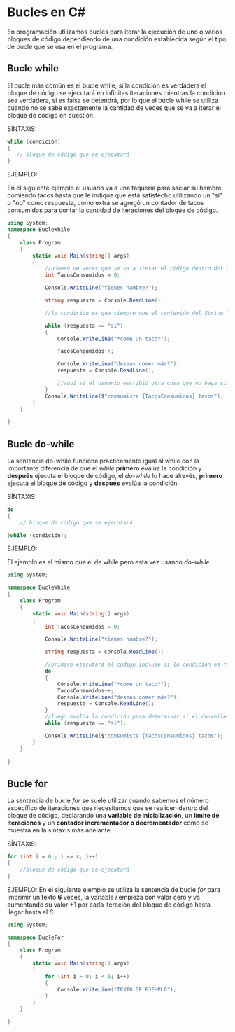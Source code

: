 # Bucles en C#

En programación utilizamos bucles para iterar la ejecución de uno o varios bloques de código dependiendo de una condición establecida según el tipo de bucle que se usa en el programa.

## Bucle while

El bucle más común es el bucle while, si la condición es verdadera el bloque de código se ejecutará en infinitas iteraciones mientras la condición sea verdadera, si es falsa se detendrá, por lo que el bucle while se utiliza cuando no se sabe exactamente la cantidad de veces que se va a iterar el bloque de código en cuestión.

SÍNTAXIS:
```C#
while (condición)
{
   // bloque de código que se ejecutará
}
```
EJEMPLO:

En el siguiente ejemplo el usuario va a una taquería para saciar su hambre comiendo tacos hasta que le indique que está satisfecho utilizando un "si" o "no" como respuesta, como extra se agregó un contador de tacos consumidos para contar la cantidad de iteraciones del bloque de código. 
```C#
using System;
namespace BucleWhile
{
    class Program
    {
        static void Main(string[] args)
        {
            //número de veces que se va a iterar el código dentro del while
            int TacosConsumidos = 0;

            Console.WriteLine("tienes hambre?");

            string respuesta = Console.ReadLine();

            //la condición es que siempre que el contenido del String "respuesta" sea "si" lo que está dentro de los corchetes del while seguirá iterando hasta que el usuario escriba otra cosa finalizando con el bucle

            while (respuesta == "si") 
            {
                Console.WriteLine("*come un taco*");

                TacosConsumidos++;

                Console.WriteLine("deseas comer más?");
                respuesta = Console.ReadLine();

                //aquí si el usuario escribió otra cosa que no haya sido si, el bucle terminará
            }
            Console.WriteLine($"consumiste {TacosConsumidos} tacos");
        }
    }
    
}
```
## Bucle do-while

La sentencia do-while funciona prácticamente igual al while con la importante diferencia de que el *while* **primero** evalúa la condición y **después** ejecuta el bloque de código, el *do-while* lo hace alrevés, **primero** ejecuta el bloque de código y **después** evalúa la condición.

SÍNTAXIS:
```C#
do
{
    // bloque de código que se ejecutará

}while (condición);
```
EJEMPLO:

El ejemplo es el mismo que el de while pero esta vez usando *do-while*.

```C#
using System;

namespace BucleWhile
{
    class Program
    {
        static void Main(string[] args)
        {
            int TacosConsumidos = 0;

            Console.WriteLine("tienes hambre?");

            string respuesta = Console.ReadLine();

            //primero ejecutará el codigo incluso si la condición es falsa
            do
            {
                Console.WriteLine("*come un taco*");
                TacosConsumidos++;
                Console.WriteLine("deseas comer más?");
                respuesta = Console.ReadLine();
            }
            //luego evalúa la condición para determinar si el do-while va a seguir iterando o no
            while (respuesta == "si");

            Console.WriteLine($"consumiste {TacosConsumidos} tacos");
        }
    }
    
}
```
## Bucle for

La sentencia de bucle *for* se suele utilizar cuando sabemos el número específico de iteraciones que necesitamos que se realicen dentro del bloque de código, declarando una **variable de inicialización**, un **límite de iteraciones** y un **contador incrementador o decrementador** como se muestra en la síntaxis más adelante.

SÍNTAXIS:

```C#
for (int i = 0 ; i <= x; i++)
{    
    //bloque de código que se ejecutará
}
```
EJEMPLO:
En el siguiente ejemplo se utiliza la sentencia de bucle *for* para imprimir un texto **6** veces, la variable *i* empieza con valor cero y va aumentando su valor +1 por cada iteración del bloque de código hasta llegar hasta el *6*. 

```C#
using System;

namespace BucleFor
{
    class Program
    {
        static void Main(string[] args)
        {
            for (int i = 0; i < 6; i++)
            {
                Console.WriteLine("TEXTO DE EJEMPLO");
            }
        }
    }
    
}
```



